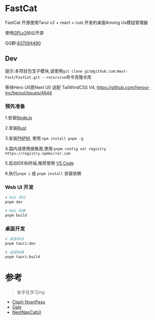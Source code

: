 # FastCat

FastCat 开源使用Tarui v2 + react + rust 开发的桌面Among Us模组管理器  

使用[GPLv3](/LICENSE)协议开源  

QQ群:[837094490](https://qm.qq.com/q/xgRhQ9pzhg)   

## Dev

提示:本项目包含子模块,请使用`git clone git@github.com:Next-Fast/FastCat.git --recursive`命令克隆仓库  

等待Hero UI(原Next UI) 适配 TailWindCSS V4, https://github.com/heroui-inc/heroui/issues/4644  

### 预先准备

1.安装[NodeJs](https://nodejs.org/)  

2.安装[Rust](https://www.rust-lang.org/tools/install)   

3.安装[PNPM](https://pnpm.io/installation), 使用 `npm install pnpm -g`  

4.国内请使用镜像源,使用 `pnpm config set registry https://registry.npmmirror.com`  

5.启动IDE和终端,推荐使用 [VS Code](https://code.visualstudio.com/)  

6.执行`pnpm i` 或 `pnpm install` 安装依赖  

### Web UI 开发

~~~ bash
# Web 调试
pnpm dev

# Web 构建
pnpm build
~~~

### 桌面开发

~~~ bash
# 桌面调试
pnpm tauri:dev

# 桌面构建
pnpm tauri:build
~~~

# 参考
> 新手在学习ing    

- [Clash NyanPasu](https://github.com/libnyanpasu/clash-nyanpasu)   
- [Gale](https://github.com/Kesomannen/gale)   
- [NextNapCatUI](https://github.com/bietiaop/NextNapCatWebUI)
